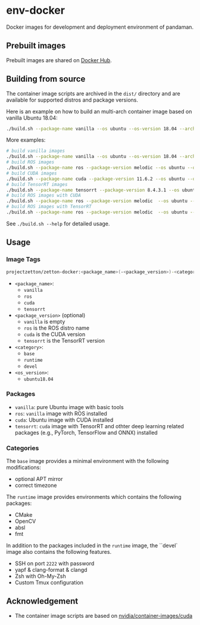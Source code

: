 # env-docker

Docker images for development and deployment environment of pandaman.

## Prebuilt images

Prebuilt images are shared on [Docker Hub](https://hub.docker.com/repository/docker/pandaman666/ubuntu/tags?page=&page_size=&name=&ordering=last_updated).

## Building from source

The container image scripts are archived in the `dist/` directory and are available for supported distros and package versions.

Here is an example on how to build an multi-arch container image based on vanilla Ubuntu 18.04:

```bash
./build.sh --package-name vanilla --os ubuntu --os-version 18.04 --arch amd64,arm64 --push
```

More examples:

```bash
# build vanilla images
./build.sh --package-name vanilla --os ubuntu --os-version 18.04 --arch amd64,arm64 --push
# build ROS images
./build.sh --package-name ros --package-version melodic --os ubuntu --os-version 18.04 --arch amd64,arm64 --push
# build CUDA images
./build.sh --package-name cuda --package-version 11.6.2 --os ubuntu --os-version 18.04 --arch amd64 --push
# build TensorRT images
./build.sh --package-name tensorrt --package-version 8.4.3.1 --os ubuntu --os-version 18.04 --arch amd64 --push --extra-args "--build-arg BASE_PACKAGE_VERSION=11.6.2"
# build ROS images with CUDA
./build.sh --package-name ros --package-version melodic  --os ubuntu --os-version 18.04 --arch amd64 --push --image-suffix cuda11.6.2 --extra-args "--build-arg BASE_PACKAGE=cuda-11.6.2"
# build ROS images with TensorRT
./build.sh --package-name ros --package-version melodic  --os ubuntu --os-version 18.04 --arch amd64 --push --image-suffix tensorrt8.4.3.1 --extra-args "--build-arg BASE_PACKAGE=tensorrt-8.4.3.1"
```

See `./build.sh --help` for detailed usage.

## Usage

### Image Tags

```bash
projectzetton/zetton-docker:<package_name>(-<package_version>)-<category>-<os_version>
```

- `<package_name>`:
  - `vanilla`
  - `ros`
  - `cuda`
  - `tensorrt`
- `<package_version>` (optional)
  - `vanilla` is empty
  - `ros` is the ROS distro name
  - `cuda` is the CUDA version
  - `tensorrt` is the TensorRT version
- `<category>`:
  - `base`
  - `runtime`
  - `devel`
- `<os_version>`:
  - `ubuntu18.04`

### Packages

- `vanilla`: pure Ubuntu image with basic tools
- `ros`: `vanilla` image with ROS installed
- `cuda`: Ubuntu image with CUDA installed
- `tensorrt`: `cuda` image with TensorRT and othter deep learning related packages (e.g., PyTorch, TensorFlow and ONNX) installed

### Categories

The `base` image provides a minimal environment with the following modifications:

- optional APT mirror
- correct timezone

The `runtime` image provides environments which contains the following packages:

- CMake
- OpenCV
- absl
- fmt

In addition to the packages included in the `runtime` image, the ``devel` image also contains the following features.

- SSH on port `2222` with password
- yapf & clang-format & clangd
- Zsh with Oh-My-Zsh
- Custom Tmux configuration

## Acknowledgement

- The container image scripts are based on [nvidia/container-images/cuda](https://gitlab.com/nvidia/container-images/cuda)
